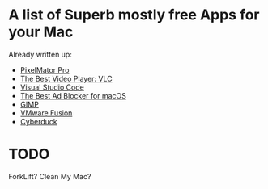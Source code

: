 # **A list of Superb mostly free Apps for your Mac**
Already written up:
* [PixelMator Pro](https://www.pixelmator.com/pro/)
* [The Best Video Player: VLC](https://www.videolan.org/)
* [Visual Studio Code](https://code.visualstudio.com/)
* [The Best Ad Blocker for macOS](https://www.iantispy.com)
* [GIMP](https://www.gimp.org/downloads/)
* [VMware Fusion](https://www.vmware.com/go/downloadfusion)
* [Cyberduck](https://cyberduck.io/download/)


# **TODO**
ForkLift?
Clean My Mac?
